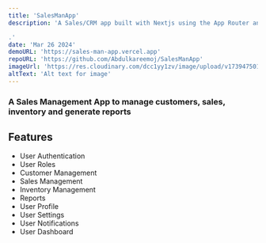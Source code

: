 ```yaml
---
title: 'SalesManApp'
description: 'A Sales/CRM app built with Nextjs using the App Router and Supabase

.'
date: 'Mar 26 2024'
demoURL: 'https://sales-man-app.vercel.app'
repoURL: 'https://github.com/Abdulkareemoj/SalesManApp'
imageUrl: 'https://res.cloudinary.com/dcc1yy1zv/image/upload/v1739475014/www/krqpwinb8e9ek9uxblfe.jpg'
altText: 'Alt text for image'
---
```


### A Sales Management App to manage customers, sales, inventory and generate reports

## Features

- User Authentication
- User Roles
- Customer Management
- Sales Management
- Inventory Management
- Reports
- User Profile
- User Settings
- User Notifications
- User Dashboard
